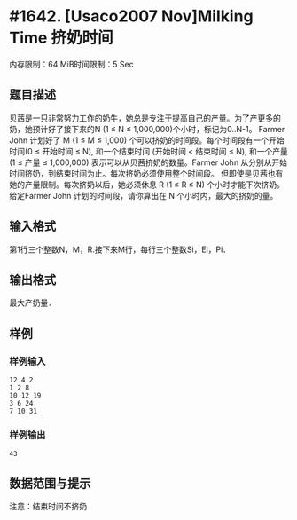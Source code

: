 # #1642. [Usaco2007 Nov]Milking Time 挤奶时间

内存限制：64 MiB时间限制：5 Sec

## 题目描述

贝茜是一只非常努力工作的奶牛，她总是专注于提高自己的产量。为了产更多的奶，她预计好了接下来的N (1 &le; N &le; 1,000,000)个小时，标记为0..N-1。 Farmer John 计划好了 M (1 &le; M &le; 1,000) 个可以挤奶的时间段。每个时间段有一个开始时间(0 &le; 开始时间 &le; N), 和一个结束时间 (开始时间 < 结束时间 &le; N), 和一个产量 (1 &le; 产量 &le; 1,000,000) 表示可以从贝茜挤奶的数量。Farmer John 从分别从开始时间挤奶，到结束时间为止。每次挤奶必须使用整个时间段。 但即使是贝茜也有她的产量限制。每次挤奶以后，她必须休息 R (1 &le; R &le; N) 个小时才能下次挤奶。给定Farmer John 计划的时间段，请你算出在 N 个小时内，最大的挤奶的量。 

## 输入格式

第1行三个整数N，M，R.接下来M行，每行三个整数Si，Ei，Pi．

## 输出格式

 最大产奶量．

## 样例

### 样例输入

    
    12 4 2
    1 2 8
    10 12 19
    3 6 24
    7 10 31
    
    

### 样例输出

    
    43
    

## 数据范围与提示

注意：结束时间不挤奶

